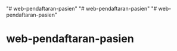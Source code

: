 "# web-pendaftaran-pasien" 
"# web-pendaftaran-pasien" 
"# web-pendaftaran-pasien" 
# web-pendaftaran-pasien
